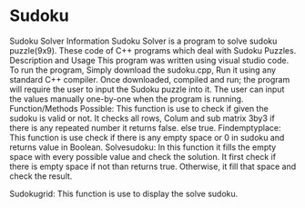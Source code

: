 # Sudoku
Sudoku Solver
Information
Sudoku Solver is a program to solve sudoku puzzle(9x9). These code of C++ programs which deal with Sudoku Puzzles.
Description and Usage
This program was written using visual studio code. To run the program, Simply download the sudoku.cpp, Run it using any standard C++ compiler. Once downloaded, compiled and run; the program will require the user to input the Sudoku puzzle into it. 
The user can input the values manually one-by-one when the program is running.
Function/Methods
Possible:
This function is use to check if given the sudoku is valid or not. It checks all rows, Colum and sub matrix 3by3 if there is any repeated number it returns false. else true.
Findemptyplace:
This function is use check if there is any empty space or 0 in sudoku and returns value in Boolean. 
Solvesudoku:
In this function it fills the empty space with every possible value and check the solution.
It first check if there is empty space if not than returns true. Otherwise, it fill that space and check the result.

Sudokugrid:
This function is use to display the solve sudoku.
